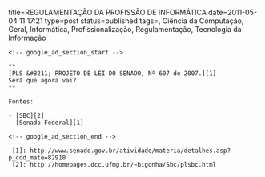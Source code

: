 title=REGULAMENTAÇÃO DA PROFISSÃO DE INFORMÁTICA
date=2011-05-04 11:17:21
type=post
status=published
tags=, Ciência da Computação, Geral, Informática, Profissionalização, Regulamentação, Tecnologia da Informação
~~~~~~
<!-- google_ad_section_start -->

**  
[PLS &#8211; PROJETO DE LEI DO SENADO, Nº 607 de 2007.][1]  
Será que agora vai?  
**

Fontes: 

- [SBC][2]  
- [Senado Federal][1]

<!-- google_ad_section_end -->

 [1]: http://www.senado.gov.br/atividade/materia/detalhes.asp?p_cod_mate=82918
 [2]: http://homepages.dcc.ufmg.br/~bigonha/Sbc/plsbc.html